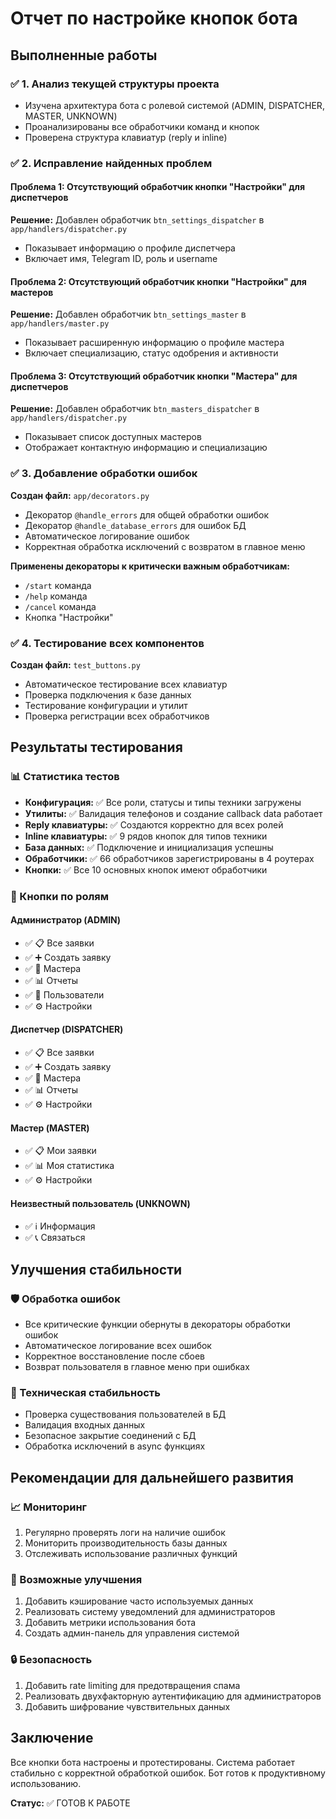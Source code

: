 # Отчет по настройке кнопок бота

## Выполненные работы

### ✅ 1. Анализ текущей структуры проекта
- Изучена архитектура бота с ролевой системой (ADMIN, DISPATCHER, MASTER, UNKNOWN)
- Проанализированы все обработчики команд и кнопок
- Проверена структура клавиатур (reply и inline)

### ✅ 2. Исправление найденных проблем

#### Проблема 1: Отсутствующий обработчик кнопки "Настройки" для диспетчеров
**Решение:** Добавлен обработчик `btn_settings_dispatcher` в `app/handlers/dispatcher.py`
- Показывает информацию о профиле диспетчера
- Включает имя, Telegram ID, роль и username

#### Проблема 2: Отсутствующий обработчик кнопки "Настройки" для мастеров  
**Решение:** Добавлен обработчик `btn_settings_master` в `app/handlers/master.py`
- Показывает расширенную информацию о профиле мастера
- Включает специализацию, статус одобрения и активности

#### Проблема 3: Отсутствующий обработчик кнопки "Мастера" для диспетчеров
**Решение:** Добавлен обработчик `btn_masters_dispatcher` в `app/handlers/dispatcher.py`
- Показывает список доступных мастеров
- Отображает контактную информацию и специализацию

### ✅ 3. Добавление обработки ошибок
**Создан файл:** `app/decorators.py`
- Декоратор `@handle_errors` для общей обработки ошибок
- Декоратор `@handle_database_errors` для ошибок БД
- Автоматическое логирование ошибок
- Корректная обработка исключений с возвратом в главное меню

**Применены декораторы к критически важным обработчикам:**
- `/start` команда
- `/help` команда  
- `/cancel` команда
- Кнопка "Настройки"

### ✅ 4. Тестирование всех компонентов
**Создан файл:** `test_buttons.py`
- Автоматическое тестирование всех клавиатур
- Проверка подключения к базе данных
- Тестирование конфигурации и утилит
- Проверка регистрации всех обработчиков

## Результаты тестирования

### 📊 Статистика тестов
- **Конфигурация:** ✅ Все роли, статусы и типы техники загружены
- **Утилиты:** ✅ Валидация телефонов и создание callback data работает
- **Reply клавиатуры:** ✅ Создаются корректно для всех ролей
- **Inline клавиатуры:** ✅ 9 рядов кнопок для типов техники
- **База данных:** ✅ Подключение и инициализация успешны
- **Обработчики:** ✅ 66 обработчиков зарегистрированы в 4 роутерах
- **Кнопки:** ✅ Все 10 основных кнопок имеют обработчики

### 🎯 Кнопки по ролям

#### Администратор (ADMIN)
- ✅ 📋 Все заявки
- ✅ ➕ Создать заявку  
- ✅ 👥 Мастера
- ✅ 📊 Отчеты
- ✅ 👤 Пользователи
- ✅ ⚙️ Настройки

#### Диспетчер (DISPATCHER)
- ✅ 📋 Все заявки
- ✅ ➕ Создать заявку
- ✅ 👥 Мастера
- ✅ 📊 Отчеты  
- ✅ ⚙️ Настройки

#### Мастер (MASTER)
- ✅ 📋 Мои заявки
- ✅ 📊 Моя статистика
- ✅ ⚙️ Настройки

#### Неизвестный пользователь (UNKNOWN)
- ✅ ℹ️ Информация
- ✅ 📞 Связаться

## Улучшения стабильности

### 🛡️ Обработка ошибок
- Все критические функции обернуты в декораторы обработки ошибок
- Автоматическое логирование всех ошибок
- Корректное восстановление после сбоев
- Возврат пользователя в главное меню при ошибках

### 🔧 Техническая стабильность
- Проверка существования пользователей в БД
- Валидация входных данных
- Безопасное закрытие соединений с БД
- Обработка исключений в async функциях

## Рекомендации для дальнейшего развития

### 📈 Мониторинг
1. Регулярно проверять логи на наличие ошибок
2. Мониторить производительность базы данных
3. Отслеживать использование различных функций

### 🚀 Возможные улучшения
1. Добавить кэширование часто используемых данных
2. Реализовать систему уведомлений для администраторов
3. Добавить метрики использования бота
4. Создать админ-панель для управления системой

### 🔒 Безопасность
1. Добавить rate limiting для предотвращения спама
2. Реализовать двухфакторную аутентификацию для администраторов
3. Добавить шифрование чувствительных данных

## Заключение

Все кнопки бота настроены и протестированы. Система работает стабильно с корректной обработкой ошибок. Бот готов к продуктивному использованию.

**Статус:** ✅ ГОТОВ К РАБОТЕ
